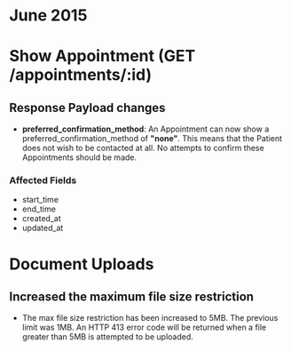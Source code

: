 # June 2015

# Show Appointment (GET /appointments/:id)
## Response Payload changes

- **preferred\_confirmation\_method**: An Appointment can now show a preferred\_confirmation\_method of **"none"**. This means that the Patient does not wish to be contacted at all. No attempts to confirm these Appointments should be made.

### Affected Fields

- start\_time
- end\_time
- created\_at
- updated\_at

# Document Uploads
## Increased the maximum file size restriction

- The max file size restriction has been increased to 5MB.  The previous limit was 1MB.  An HTTP 413 error code will be returned when a file greater than 5MB is attempted to be uploaded.

